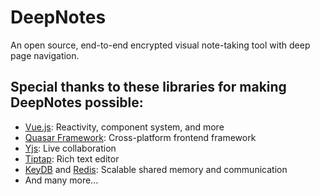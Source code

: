 # DeepNotes

An open source, end-to-end encrypted visual note-taking tool with deep page navigation.

## Special thanks to these libraries for making DeepNotes possible:

- [Vue.js](https://vuejs.org/): Reactivity, component system, and more
- [Quasar Framework](https://quasar.dev/): Cross-platform frontend framework
- [Yjs](https://docs.yjs.dev/): Live collaboration
- [Tiptap](https://tiptap.dev/): Rich text editor
- [KeyDB](https://docs.keydb.dev/) and [Redis](https://redis.io/): Scalable shared memory and communication
- And many more...
